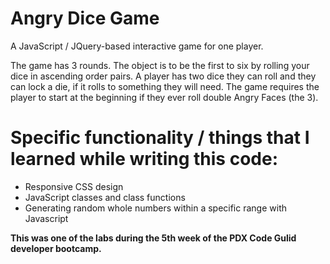 # Angry Dice Game
A JavaScript / JQuery-based interactive game for one player. 

The game has 3 rounds. The object is to be the first to six by rolling your dice in ascending order pairs. A player has two dice they can roll and they can lock a die, if it rolls to something they will need. The game requires the player to start at the beginning if they ever roll double Angry Faces (the 3).

# Specific functionality / things that I learned while writing this code:
- Responsive CSS design
- JavaScript classes and class functions
- Generating random whole numbers within a specific range with Javascript

**This was one of the labs during the 5th week of the PDX Code Gulid developer bootcamp.**
